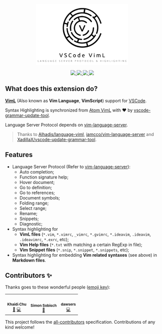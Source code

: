 <p align="center">
  <img height="200" src="https://github.com/XadillaX/vscode-language-viml/raw/master/assets/README.png" />
</p>

<p align="center">
  <a href="https://marketplace.visualstudio.com/items?itemName=XadillaX.viml">
    <img src="https://vsmarketplacebadges.dev/version-short/XadillaX.viml.svg.?style=for-the-badge&colorA=FF7800&colorB=CC5600&label=VS%20MARKETPLACE" />
  </a>
  <a href="https://marketplace.visualstudio.com/items?itemName=XadillaX.viml">
    <img src="https://vsmarketplacebadges.dev/downloads-short/XadillaX.viml.svg.?style=for-the-badge&colorA=5DDB61&colorB=4BC74F&label=DOWNLOADS" />
  </a>
  <a href="https://marketplace.visualstudio.com/items?itemName=XadillaX.viml">
    <img src="https://vsmarketplacebadges.dev/rating-star/XadillaX.viml.svg.?style=for-the-badge&colorA=FBBD30&colorB=F2AA08" />
  </a>
<!-- ALL-CONTRIBUTORS-BADGE:START - Do not remove or modify this section -->
<a href="#contributors-"><img src="https://img.shields.io/badge/3-ALL%20CONTRIBUTORS?style=for-the-badge&colorA=FF69b4&colorB=cc47a4&label=ALL%20CONTRIBUTORS" /></a>
<!-- ALL-CONTRIBUTORS-BADGE:END -->
</p>

## What does this extension do?

[**VimL**](https://en.wikipedia.org/wiki/Vim_(text_editor)#Vim_script) (Also known as **Vim Language**, **VimScript**) support for [VSCode](https://code.visualstudio.com/).

Syntax Highlighting is synchronized from [Atom VimL](https://github.com/Alhadis/language-viml) with ❤ by [vscode-grammar-update-tool](https://github.com/XadillaX/vscode-update-grammar-tool).

Language Server Protocol depends on [vim-language-server](https://github.com/iamcco/vim-language-server).

> Thanks to [Alhadis/language-viml](https://github.com/Alhadis/language-viml), [iamcco/vim-language-server](https://github.com/iamcco/vim-language-server) and [XadillaX/vscode-update-grammar-tool](https://github.com/XadillaX/vscode-update-grammar-tool).

## Features

+ Language Server Protocol (Refer to [vim-language-server](https://github.com/iamcco/vim-language-server)):
  - Auto completion;
  - Function signature help;
  - Hover document;
  - Go to definition;
  - Go to references;
  - Document symbols;
  - Folding range;
  - Select range;
  - Rename;
  - Snippets;
  - Diagnostic;
+ Syntax highlighting for
  - **VimL files** (`*.vim`, `*.vimrc`, `_vimrc`, `*.gvimrc`, `*.ideavim`, `.ideavim`, `.ideavimrc`, `*.exrc`, etc);
  - **Vim Help files** (`*.txt` with matching a certain RegExp in file);
  - **Vim Snippet files** (`*.snip`, `*.snippet`, `*.snippets`, etc);
+ Syntax highlighting for embedding **Vim related syntaxes** (see above) in **Markdown files**.

## Contributors ✨

Thanks goes to these wonderful people ([emoji key](https://allcontributors.org/docs/en/emoji-key)):

<!-- ALL-CONTRIBUTORS-LIST:START - Do not remove or modify this section -->
<!-- prettier-ignore-start -->
<!-- markdownlint-disable -->
<table>
  <tr>
    <td align="center"><a href="https://xcoder.in/"><img src="https://avatars.githubusercontent.com/u/2842176?v=4?s=100" width="100px;" alt=""/><br /><sub><b>Khaidi Chu</b></sub></a><br /><a href="#maintenance-XadillaX" title="Maintenance">🚧</a> <a href="https://github.com/XadillaX/vscode-language-viml/commits?author=XadillaX" title="Code">💻</a></td>
    <td align="center"><a href="https://github.com/GitMensch"><img src="https://avatars.githubusercontent.com/u/6699539?v=4?s=100" width="100px;" alt=""/><br /><sub><b>Simon Sobisch</b></sub></a><br /><a href="#ideas-GitMensch" title="Ideas, Planning, & Feedback">🤔</a></td>
    <td align="center"><a href="https://github.com/dawsers"><img src="https://avatars.githubusercontent.com/u/47487972?v=4?s=100" width="100px;" alt=""/><br /><sub><b>dawsers</b></sub></a><br /><a href="https://github.com/XadillaX/vscode-language-viml/commits?author=dawsers" title="Code">💻</a></td>
  </tr>
</table>

<!-- markdownlint-restore -->
<!-- prettier-ignore-end -->

<!-- ALL-CONTRIBUTORS-LIST:END -->

This project follows the [all-contributors](https://github.com/all-contributors/all-contributors) specification. Contributions of any kind welcome!

